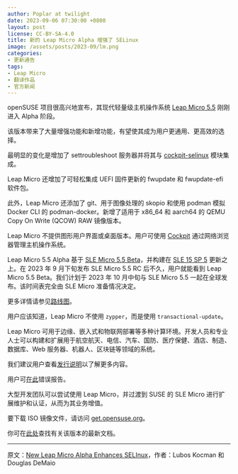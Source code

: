 ```yaml
---
author: Poplar at twilight
date: 2023-09-06 07:30:00 +0800
layout: post
license: CC-BY-SA-4.0
title: 新的 Leap Micro Alpha 增强了 SELinux
image: /assets/posts/2023-09/lm.png
categories:
- 更新通告
tags:
- Leap Micro
- 翻译作品
- 官方新闻
---
```


openSUSE 项目很高兴地宣布，其现代轻量级主机操作系统 [Leap Micro 5.5] 刚刚进入 Alpha 阶段。

[openSUSE]: https://get.opensuse.org/
[Leap Micro 5.5]: https://get.opensuse.org/leapmicro/5.5/

该版本带来了大量增强功能和新增功能，有望使其成为用户更通用、更高效的选择。

最明显的变化是增加了 settroubleshoot 服务器并将其与 [cockpit-selinux] 模块集成。

[cockpit-selinux]: https://cockpit-project.org/guide/latest/feature-selinux

Leap Micro 还增加了可轻松集成 UEFI 固件更新的 fwupdate 和 fwupdate-efi 软件包。

此外，Leap Micro 还添加了 git、用于图像处理的 skopio 和使用 podman 模拟 Docker CLI 的 podman-docker。新增了适用于 x86_64 和 aarch64 的 QEMU Copy On Write (QCOW) RAW 镜像版本。

Leap Micro 不提供图形用户界面或桌面版本。用户可使用 [Cockpit] 通过网络浏览器管理主机操作系统。

[Cockpit]: https://cockpit-project.org/

Leap Micro 5.5 Alpha 基于 [SLE Micro 5.5 Beta]，并构建在 [SLE 15 SP 5] 更新之上。在 2023 年 9 月下旬发布 SLE Micro 5.5 RC 后不久，用户就能看到 Leap Micro 5.5 Beta。我们计划于 2023 年 10 月中旬与 SLE Micro 5.5 一起在全球发布。该时间表完全由 SLE Micro 准备情况决定。

[SLE Micro 5.5 Beta]: https://www.suse.com/c/suse-linux-enterprise-micro-5-5-public-beta-is-out/
[SLE 15 SP 5]: https://www.suse.com/releasenotes/x86_64/SUSE-SLES/15-SP5/index.html

更多详情请参见[路线图]。

[路线图]: https://en.opensuse.org/openSUSE:Roadmap

用户应该知道，Leap Micro 不使用 `zypper`，而是使用 `transactional-update`。

Leap Micro 可用于边缘、嵌入式和物联网部署等多种计算环境。开发人员和专业人士可以构建和扩展用于航空航天、电信、汽车、国防、医疗保健、酒店、制造、数据库、Web 服务器、机器人、区块链等领域的系统。

我们建议用户查看[发行说明]以了解更多内容。

[发行说明]: https://www.suse.com/releasenotes/x86_64/SLE-Micro/5.5/index.html

用户可[在此][提交]错误报告。

[提交]: https://en.opensuse.org/openSUSE:Submitting_bug_reports
[在此]: https://bugzilla.suse.com/enter_bug.cgi?product=openSUSE%20Leap%20Micro

大型开发团队可以尝试使用 Leap Micro，并过渡到 SUSE 的 SLE Micro 进行扩展维护和认证，从而为其业务增值。

要下载 ISO 镜像文件，请访问 [get.opensuse.org]。

[get.opensuse.org]: https://get.opensuse.org/

你可在[此处]查找有关该版本的最新文档。

[此处]: https://documentation.suse.com/sle-micro/

------

原文：[New Leap Micro Alpha Enhances SELInux](https://news.opensuse.org/2023/09/06/new-leap-micro-alpha-enhances-selinux/)，作者：Lubos Kocman 和 Douglas DeMaio
